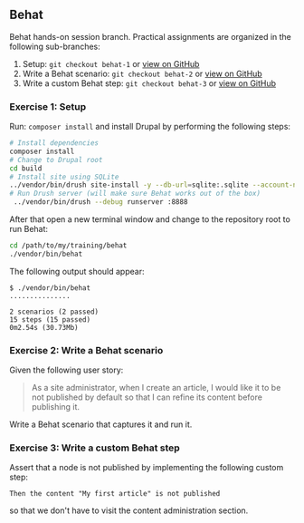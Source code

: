 ## Behat
Behat hands-on session branch. Practical assignments are organized in the following sub-branches:

1. Setup: `git checkout behat-1` or [view on GitHub](https://github.com/nuvoleweb/training/tree/behat-1)
2. Write a Behat scenario: `git checkout behat-2` or [view on GitHub](https://github.com/nuvoleweb/training/tree/behat-2)
3. Write a custom Behat step: `git checkout behat-3` or [view on GitHub](https://github.com/nuvoleweb/training/tree/behat-3)

### Exercise 1: Setup

Run: `composer install` and install Drupal by performing the following steps:

```bash
# Install dependencies
composer install
# Change to Drupal root
cd build
# Install site using SQLite
../vendor/bin/drush site-install -y --db-url=sqlite:.sqlite --account-name=admin --account-pass=admin  --site-name="Behat test site"
# Run Drush server (will make sure Behat works out of the box)
 ../vendor/bin/drush --debug runserver :8888
 ```

After that open a new terminal window and change to the repository root to run Behat:

```bash
cd /path/to/my/training/behat
./vendor/bin/behat
```

The following output should appear:

```
$ ./vendor/bin/behat
...............

2 scenarios (2 passed)
15 steps (15 passed)
0m2.54s (30.73Mb)
```

### Exercise 2: Write a Behat scenario

Given the following user story:

> As a site administrator, when I create an article, I would like it to be not published by default so that I can
refine its content before publishing it.

Write a Behat scenario that captures it and run it.

### Exercise 3: Write a custom Behat step

Assert that a node is not published by implementing the following custom step:

```gherkin
Then the content "My first article" is not published
```

so that we don't have to visit the content administration section.
